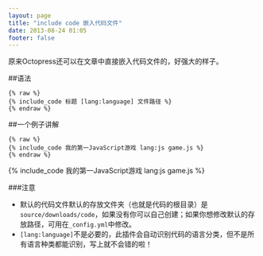```yaml
---
layout: page
title: "include code 嵌入代码文件"
date: 2013-08-24 01:05
footer: false
---
```

原来Octopress还可以在文章中直接嵌入代码文件的，好强大的样子。

##语法
    
    {% raw %}
    {% include_code 标题 [lang:language] 文件路径 %}
    {% endraw %}

##一个例子讲解
    
    {% raw %}
    {% include_code 我的第一JavaScript游戏 lang:js game.js %}
    {% endraw %}

{% include_code 我的第一JavaScript游戏 lang:js game.js %}

###注意
* 默认的代码文件默认的存放文件夹（也就是代码的根目录）是```source/downloads/code```，如果没有你可以自己创建；如果你想修改默认的存放路径，可用在``_config.yml``中修改。
* ```[lang:language]```不是必要的，此插件会自动识别代码的语言分类，但不是所有语言种类都能识别，写上就不会错的啦！